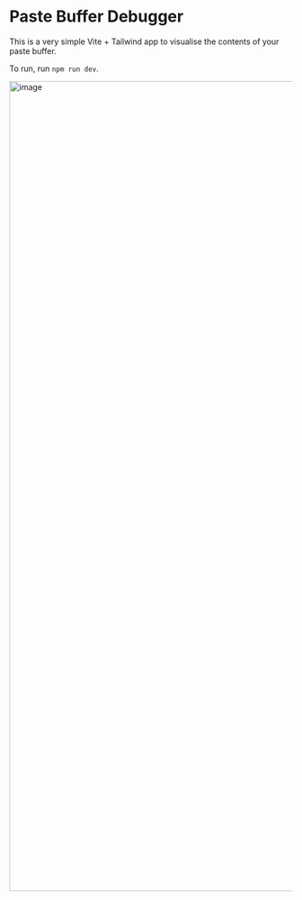 # Paste Buffer Debugger

This is a very simple Vite + Tailwind app to visualise the contents of your paste buffer.

To run, run `npm run dev`.

<img width="1440" alt="image" src="https://user-images.githubusercontent.com/33153339/217949734-5892ad2b-1c50-4ca3-ba0a-e04ca4e1aedb.png">
